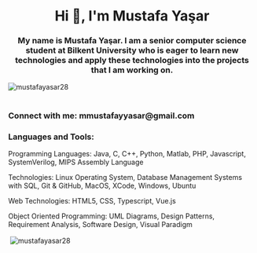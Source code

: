 <h1 align="center">Hi 👋, I'm Mustafa Yaşar</h1>
<h3 align="center">My name is Mustafa Yaşar. I am a senior computer science student at Bilkent University who is eager to learn new technologies and apply these technologies into the projects that I am working on.</h3>

<p align="left"> <img src="https://komarev.com/ghpvc/?username=mustafayasar28&label=Profile%20views&color=0e75b6&style=flat" alt="mustafayasar28" /> </p>


#


<h3 align="left">Connect with me: mmustafayyasar@gmail.com</h3>

<h3 align="left">Languages and Tools:</h3>
<p>
Programming Languages: Java, C, C++, Python, Matlab, PHP, Javascript,  SystemVerilog, MIPS Assembly Language
</p>
<p>
Technologies: Linux Operating System, Database Management Systems with SQL, Git & GitHub, MacOS, XCode, Windows, Ubuntu
</p>
<p>
Web Technologies: HTML5, CSS, Typescript, Vue.js
</p>
<p>
Object Oriented Programming: UML Diagrams, Design Patterns, Requirement Analysis, Software Design, Visual Paradigm
</p>


<p>&nbsp;<img align="center" src="https://github-readme-stats.vercel.app/api?username=mustafayasar28&show_icons=true&locale=en" alt="mustafayasar28" /></p>
